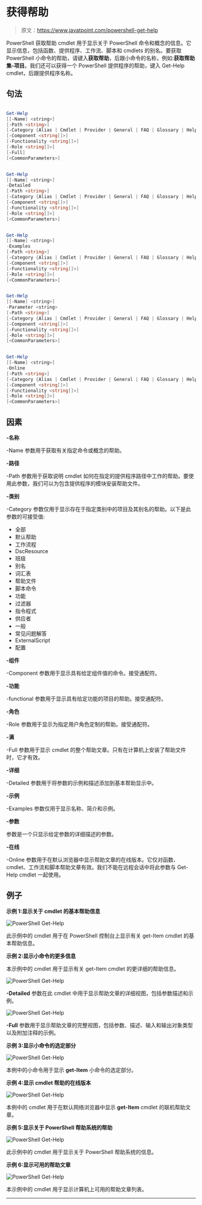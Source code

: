 # 获得帮助

> 原文：<https://www.javatpoint.com/powershell-get-help>

PowerShell 获取帮助 cmdlet 用于显示关于 PowerShell 命令和概念的信息。它显示信息，包括函数、提供程序、工作流、脚本和 cmdlets 的别名。要获取 PowerShell 小命令的帮助，请键入**获取帮助**，后跟小命令的名称，例如:**获取帮助集-项目**。我们还可以获得一个 PowerShell 提供程序的帮助，键入 Get-Help cmdlet，后跟提供程序名称。

## 句法

```ps1

Get-Help 
[[-Name] <string>] 
[-Path <string>] 
[-Category {Alias | Cmdlet | Provider | General | FAQ | Glossary | HelpFile | ScriptCommand | Function | Filter | ExternalScript | All |DefaultHelp | Workflow | DscResource | Class | Configuration}] 
[-Component <string[]>] 
[-Functionality <string[]>] 
[-Role <string[]>] 
[-Full]  
[<CommonParameters>]

```

```ps1

Get-Help 
[[-Name] <string>] 
-Detailed 
[-Path <string>] 
[-Category {Alias | Cmdlet | Provider | General | FAQ | Glossary | HelpFile | ScriptCommand | Function | Filter | ExternalScript |All | DefaultHelp | Workflow | DscResource | Class | Configuration}] 
[-Component <string[]>] 
[-Functionality <string[]>] 
[-Role <string[]>]  
[<CommonParameters>]

```

```ps1

Get-Help 
[[-Name] <string>] 
-Examples 
[-Path <string>] 
[-Category {Alias | Cmdlet | Provider | General | FAQ | Glossary | HelpFile | ScriptCommand | Function | Filter | ExternalScript |All | DefaultHelp | Workflow | DscResource | Class | Configuration}] 
[-Component <string[]>] 
[-Functionality <string[]>] 
[-Role <string[]>]  
[<CommonParameters>]

```

```ps1

Get-Help 
[[-Name] <string>] 
-Parameter <string> 
[-Path <string>] 
[-Category {Alias | Cmdlet | Provider | General | FAQ | Glossary | HelpFile | ScriptCommand | Function | Filter |ExternalScript | All | DefaultHelp | Workflow | DscResource | Class | Configuration}] 
[-Component <string[]>] 
[-Functionality <string[]>] 
[-Role <string[]>]  
[<CommonParameters>]

```

```ps1

Get-Help 
[[-Name] <string>] 
-Online 
[-Path <string>] 
[-Category {Alias | Cmdlet | Provider | General | FAQ | Glossary | HelpFile | ScriptCommand | Function | Filter | ExternalScript |All | DefaultHelp | Workflow | DscResource | Class | Configuration}] 
[-Component <string[]>] 
[-Functionality <string[]>] 
[-Role <string[]>]  
[<CommonParameters>]

```

## 因素

**-名称**

-Name 参数用于获取有关指定命令或概念的帮助。

**-路径**

-Path 参数用于获取说明 cmdlet 如何在指定的提供程序路径中工作的帮助。要使用此参数，我们可以为包含提供程序的模块安装帮助文件。

**-类别**

-Category 参数仅用于显示存在于指定类别中的项目及其别名的帮助。以下是此参数的可接受值:

*   全部
*   默认帮助
*   工作流程
*   DscResource
*   班级
*   别名
*   词汇表
*   帮助文件
*   脚本命令
*   功能
*   过滤器
*   指令程式
*   供应者
*   一般
*   常见问题解答
*   ExternalScript
*   配置

**-组件**

-Component 参数用于显示具有给定组件值的命令。接受通配符。

**-功能**

-functional 参数用于显示具有给定功能的项目的帮助。接受通配符。

**-角色**

-Role 参数用于显示为指定用户角色定制的帮助。接受通配符。

**-满**

-Full 参数用于显示 cmdlet 的整个帮助文章。只有在计算机上安装了帮助文件时，它才有效。

**-详细**

-Detailed 参数用于将参数的示例和描述添加到基本帮助显示中。

**-示例**

-Examples 参数仅用于显示名称、简介和示例。

**-参数**

参数是一个只显示给定参数的详细描述的参数。

**-在线**

-Online 参数用于在默认浏览器中显示帮助文章的在线版本。它仅对函数、cmdlet、工作流和脚本帮助文章有效。我们不能在远程会话中将此参数与 Get-Help cmdlet 一起使用。

## 例子

**示例 1:显示关于 cmdlet 的基本帮助信息**

![PowerShell Get-Help](img/85758f6fb27d664a8bd781989a39335d.png)

此示例中的 cmdlet 用于在 PowerShell 控制台上显示有关 get-Item cmdlet 的基本帮助信息。

**示例 2:显示小命令的更多信息**

本示例中的 cmdlet 用于显示有关 get-Item cmdlet 的更详细的帮助信息。

![PowerShell Get-Help](img/b126bb135b5ccdb7830918b2764e8d18.png)

**-Detailed** 参数在此 cmdlet 中用于显示帮助文章的详细视图，包括参数描述和示例。

![PowerShell Get-Help](img/68b5bcd0c85632b914573cb57f369740.png)

**-Full** 参数用于显示帮助文章的完整视图，包括参数、描述、输入和输出对象类型以及附加注释的示例。

**示例 3:显示小命令的选定部分**

![PowerShell Get-Help](img/f032ce384d53d80642d47c2b173c3218.png)

本例中的小命令用于显示 **get-Item** 小命令的选定部分。

**示例 4:显示 cmdlet 帮助的在线版本**

![PowerShell Get-Help](img/7916316777567849d616312d8a249ab5.png)

本例中的 cmdlet 用于在默认网络浏览器中显示 **get-Item** cmdlet 的联机帮助文章。

**示例 5:显示关于 PowerShell 帮助系统的帮助**

![PowerShell Get-Help](img/a039a8b0ce8607ea25cd51cf0f7a8c73.png)

此示例中的 cmdlet 用于显示关于 PowerShell 帮助系统的信息。

**示例 6:显示可用的帮助文章**

![PowerShell Get-Help](img/f6b796e04d0bed2ca6a84b38efc4e60e.png)

本示例中的 cmdlet 用于显示计算机上可用的帮助文章列表。

* * *